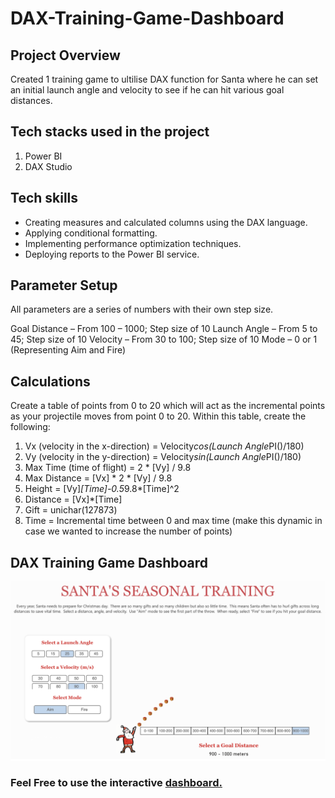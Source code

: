 # DAX-Training-Game-Dashboard

## Project Overview

Created 1 training game to ultilise DAX function for Santa where he can set an initial launch angle and velocity to see if he can hit various goal distances.


## Tech stacks used in the project
1. Power BI
2. DAX Studio
   

## Tech skills
* Creating measures and calculated columns using the DAX language.
* Applying conditional formatting.
* Implementing performance optimization techniques.
* Deploying reports to the Power BI service.

## Parameter Setup

All parameters are a series of numbers with their own step size.

Goal Distance – From 100 – 1000; Step size of 10
Launch Angle – From 5 to 45; Step size of 10
Velocity – From 30 to 100; Step size of 10
Mode – 0 or 1 (Representing Aim and Fire)

## Calculations

Create a table of points from 0 to 20 which will act as the incremental points as your projectile moves from point 0 to 20.  Within this table, create the following:

1. Vx (velocity in the x-direction) = Velocity*cos(Launch Angle*PI()/180)
2. Vy (velocity in the y-direction) = Velocity*sin(Launch Angle*PI()/180)
3. Max Time (time of flight) = 2 * [Vy] / 9.8
4. Max Distance = [Vx] * 2 * [Vy] / 9.8
5. Height = [Vy]*[Time]-0.5*9.8*[Time]^2
6. Distance = [Vx]*[Time]
7. Gift = unichar(127873)
8. Time = Incremental time between 0 and max time (make this dynamic in case we wanted to increase the number of points)

## DAX Training Game Dashboard
![SANTA'S SEASONAL TRAINING.png](https://github.com/PennyLi123/DAX-Training-Game-Dashboard/blob/main/SANTA'S%20SEASONAL%20TRAINING.png)
### Feel Free to use the interactive [dashboard.](https://app.powerbi.com/view?r=eyJrIjoiNTBhNGE3NjctNDU1Yy00ODI2LWE4YjUtNWJiMzE2NjJkZTEyIiwidCI6IjMxNjIzZjJjLWQ0ZTMtNDYwOS1iNTkzLWMzNjVkN2I3YmExZiJ9)

